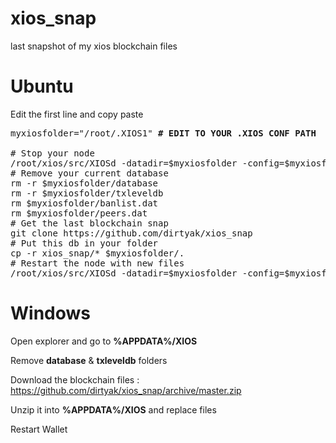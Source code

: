 # xios_snap

last snapshot of my xios blockchain files

# Ubuntu

Edit the first line and copy paste

<pre>myxiosfolder="/root/.XIOS1" <b># EDIT TO YOUR .XIOS CONF PATH</b>

# Stop your node
/root/xios/src/XIOSd -datadir=$myxiosfolder -config=$myxiosfolder/XIOS.conf stop
# Remove your current database
rm -r $myxiosfolder/database
rm -r $myxiosfolder/txleveldb
rm $myxiosfolder/banlist.dat
rm $myxiosfolder/peers.dat
# Get the last blockchain snap
git clone https://github.com/dirtyak/xios_snap
# Put this db in your folder
cp -r xios_snap/* $myxiosfolder/.
# Restart the node with new files
/root/xios/src/XIOSd -datadir=$myxiosfolder -config=$myxiosfolder/XIOS.conf -daemon</pre>

# Windows 

Open explorer and go to <b>%APPDATA%/XIOS</b>

Remove <b>database</b> & <b>txleveldb</b> folders

Download the blockchain files : https://github.com/dirtyak/xios_snap/archive/master.zip

Unzip it into <b>%APPDATA%/XIOS</b> and replace files

Restart Wallet
